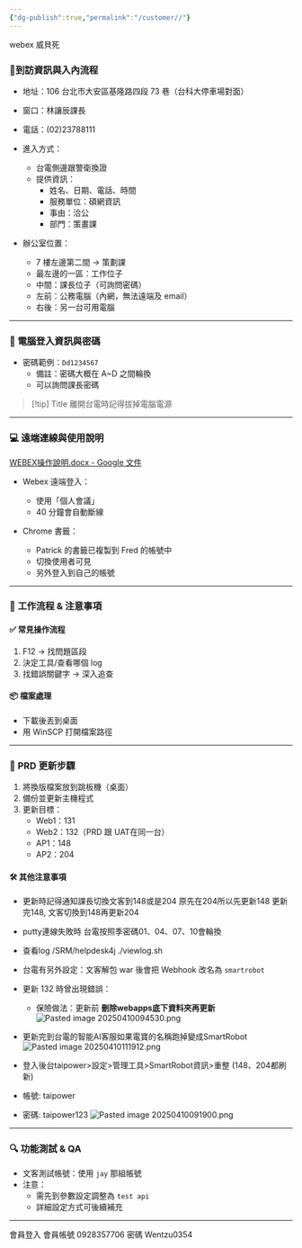 ```yaml
---
{"dg-publish":true,"permalink":"/customer//"}
---
```



webex 威貝死
### **📍到訪資訊與入內流程**
- 地址：106 台北市大安區基隆路四段 73 巷（台科大停車場對面）
- 窗口：林讓辰課長
- 電話：(02)23788111
- 進入方式：
    - 台電側邊跟警衛換證
    - 提供資訊：
        - 姓名、日期、電話、時間
        - 服務單位：碩網資訊
        - 事由：洽公
        - 部門：策畫課

- 辦公室位置：
    - 7 樓左邊第二間 → 策劃課
    - 最左邊的一區：工作位子
    - 中間：課長位子（可詢問密碼）
    - 左前：公務電腦（內網，無法遠端及 email）
    - 右後：另一台可用電腦

---
### 🔐 **電腦登入資訊與密碼**
- 密碼範例：`Dd1234567`
    - 備註：密碼大概在 A~D 之間輪換
    - 可以詢問課長密碼

> [!tip] Title
> 離開台電時記得拔掉電腦電源

---
### 💻 **遠端連線與使用說明**

[WEBEX操作說明.docx - Google 文件](https://docs.google.com/document/d/1h5kv7pIUGe0BjtXS_QUNJxef0o7mH-7L/edit)
- Webex 遠端登入：
    - 使用「個人會議」
    - 40 分鐘會自動斷線

- Chrome 書籤：
    - Patrick 的書籤已複製到 Fred 的帳號中
    - 切換使用者可見
    - 另外登入到自己的帳號

---
### 🧾 **工作流程 & 注意事項**

#### ✅ 常見操作流程
1. F12 → 找問題區段
2. 決定工具/查看哪個 log
3. 找錯誤關鍵字 → 深入追查
#### 📦 檔案處理
- 下載後丟到桌面
- 用 WinSCP 打開檔案路徑

---
### 🔄 **PRD 更新步驟**

1. 將換版檔案放到跳板機（桌面）
2. 備份並更新主機程式
3. 更新目標：
    - Web1：131
    - Web2：132（PRD 跟 UAT在同一台）
    - AP1：148
    - AP2：204

#### 🛠️ 其他注意事項

- 更新時記得通知課長切換文客到148或是204
	原先在204所以先更新148
	更新完148, 文客切換到148再更新204

- putty連線失敗時
	台電按照季密碼01、04、07、10會輪換

- 查看log
	/SRM/helpdesk4j
	./viewlog.sh

- 台電有另外設定：文客解包 war 後會把 Webhook 改名為 `smartrobot`
- 更新 132 時曾出現錯誤：
    - 保險做法：更新前 **刪除webapps底下資料夾再更新**
    ![Pasted image 20250410094530.png](/img/user/img/pasted/Pasted%20image%2020250410094530.png)
- 更新完到台電的智能AI客服如果電寶的名稱跑掉變成SmartRobot
![Pasted image 20250410111912.png](/img/user/img/pasted/Pasted%20image%2020250410111912.png)
- 登入後台taipower>設定>管理工具>SmartRobot資訊>重整 (148、204都刷新)
- 帳號: taipower
- 密碼: taipower123
![Pasted image 20250410091900.png](/img/user/img/pasted/Pasted%20image%2020250410091900.png)

---
### 🔍 **功能測試 & QA**

- 文客測試帳號：使用 `jay` 那組帳號
- 注意：
    - 需先到參數設定調整為 `test api`
    - 詳細設定方式可後續補充


---
會員登入
會員帳號 0928357706
密碼 Wentzu0354